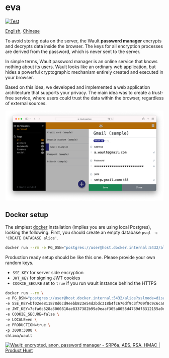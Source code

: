 # eva

[![Test](https://github.com/wault-pw/eva/actions/workflows/ci.yml/badge.svg)](https://github.com/wault-pw/eva/actions/workflows/ci.yml)

[English](https://cloud.wault.pw), [Chinese](https://cloud.wault.cn.com)

To avoid storing data on the server, the Wault **password manager** encrypts and decrypts data inside the browser. The keys for all encryption processes are derived from the password, which is never sent to the server.

In simple terms, Wault password manager is an online service that knows nothing about its users. Wault looks like an ordinary web application, but hides a powerful cryptographic mechanism entirely created and executed in your browser.

Based on this idea, we developed and implemented a web application architecture that supports your privacy. The main idea was to create a trust-free service, where users could trust the data within the browser, regardless of external sources.

![Wault password manager](/docs/screenshot.png)

## Docker setup

The simplest [docker](https://hub.docker.com/repository/docker/shlima/wault) installation 
(implies you are using local Postgres), looking the following. First, you should create an 
empty database `psql -c 'CREATE DATABASE alice'`.

```bash
docker run --rm -e PG_DSN="postgres://user@host.docker.internal:5432/alice?sslmode=disable&timezone=utc" -p 3000:3000 shlima/wault 
```

Production ready setup should be like this one. Please provide your own random keys.
- `SSE_KEY` for server side encryption
- `JWT_KEY` for signing JWT cookies
- `COOKIE_SECURE` set to `true` if you run wault instance behind the HTTPS

```bash
docker run --rm \
-e PG_DSN="postgres://user@host.docker.internal:5432/alice?sslmode=disable&timezone=utc" \
-e SSE_KEY=bf02ee811878d6cd9eebb823e54d2bdc318b4fc676df9c3f709f8c9c6ca8fff0 \
-e JWT_KEY=7cfa6c528a3060810ae8337382b99a9eaaf305a8055d4739df8312155a0d93d8 \
-e COOKIE_SECURE=false \
-e LOCALE=en \
-e PRODUCTION=true \
-p 3000:3000 \
shlima/wault
```

<a href="https://www.producthunt.com/posts/wault-encrypted-anon-password-manager?utm_source=badge-featured&utm_medium=badge&utm_souce=badge-wault&#0045;encrypted&#0045;anon&#0045;password&#0045;manager" target="_blank"><img src="https://api.producthunt.com/widgets/embed-image/v1/featured.svg?post_id=337572&theme=dark" alt="Wault&#0058;&#0032;encrypted&#0044;&#0032;anon&#0046;&#0032;password&#0032;manager - SRP6a&#0044;&#0032;AES&#0044;&#0032;RSA&#0044;&#0032;HMAC | Product Hunt" style="width: 250px; height: 54px;" width="250" height="54" /></a>
